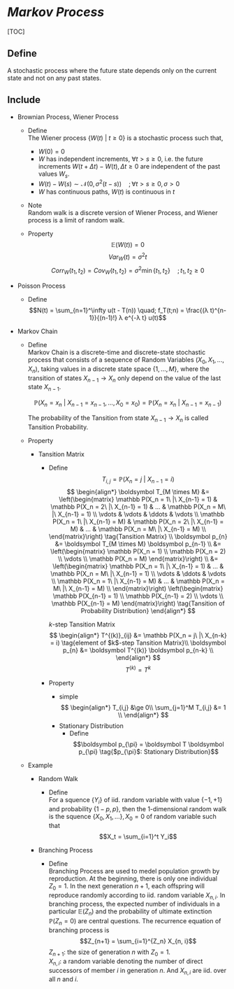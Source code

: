 # $Markov\ Process$

[TOC]

## Define
A stochastic process where the future state depends only on the current state and not on any past states.

## Include

* Brownian Process, Wiener Process 
  - Define  
    The Wiener process $\{W(t) \ |\ t \ge 0\}$ is a stochastic process such that,
    - $W(0) = 0$
    - $W$ has independent increments, $\forall t > s \ge 0$, i.e. the future increments $W(t+\Delta t) - W(t), \Delta t \ge 0$ are independent of the past values $W_s$.
    - $W(t) - W(s) \sim \mathcal N(0, \sigma^2(t-s)) \quad; \forall t > s \ge 0, \sigma > 0$
    - $W$ has continuous paths, $W(t)$ is continuous in $t$ 

  - Note  
    Random walk is a discrete version of Wiener Process, and Wiener process is a limit of random walk.

  - Property
    $$\mathbb E(W(t)) = 0$$
    $$Var_{W}(t) = \sigma^2 t$$
    $$Corr_{W}(t_1, t_2) = Cov_W(t_1, t_2) = \sigma^2 \min \{t_1, t_2\} \quad; t_1, t_2 \ge 0$$

* Poisson Process  
  - Define  
    $$N(t) = \sum_{n=1}^\infty u(t - T(n)) \quad; f_T(t;n) = \frac{(λ t)^{n-1}}{(n-1)!} λ e^{-λ t} u(t)$$

* Markov Chain
  - Define  
    Markov Chain is a discrete-time and discrete-state stochastic process that consists of a sequence of Random Variables $(X_0, X_1, ..., X_n)$, taking values in a discrete state space $\{1, ..., M\}$, where the transition of states $X_{n-1} \to X_{n}$ only depend on the value of the last state $X_{n-1}$.

    $$\mathbb P(X_n = x_n \ |\ X_{n-1} = x_{n-1}, ..., X_{0} = x_{0}) = \mathbb P(X_n = x_n \ |\ X_{n-1} = x_{n-1})  \tag{Tansition Probability}$$  

    The probability of the Tansition from state $X_{n-1} \to X_{n}$ is called Tansition Probability.

  - Property
    * Tansition Matrix
      - Define
        $$T_{i,j} = \mathbb P(X_n = j\ |\ X_{n-1} = i)  \tag{$i \to j$}$$
        $$
        \begin{align*}
          \boldsymbol T_{M \times M} &= \left(\begin{matrix}
            \mathbb P(X_n = 1\ |\ X_{n-1} = 1) & \mathbb P(X_n = 2\ |\ X_{n-1} = 1) & ... & \mathbb P(X_n = M\ |\ X_{n-1} = 1)  \\
            \vdots & \vdots & \ddots & \vdots \\
            \mathbb P(X_n = 1\ |\ X_{n-1} = M) & \mathbb P(X_n = 2\ |\ X_{n-1} = M) & ... & \mathbb P(X_n = M\ |\ X_{n-1} = M)  \\
          \end{matrix}\right) \tag{Tansition Matrix} \\
          \boldsymbol p_{n} &= \boldsymbol T_{M \times M} \boldsymbol p_{n-1}  \\
          &= \left(\begin{matrix} \mathbb P(X_n = 1) \\ \mathbb P(X_n = 2) \\ \vdots \\ \mathbb P(X_n = M) \end{matrix}\right)  \\
          &= \left(\begin{matrix}
          \mathbb P(X_n = 1\ |\ X_{n-1} = 1) & ... & \mathbb P(X_n = M\ |\ X_{n-1} = 1)  \\
          \vdots & \ddots & \vdots \\
          \mathbb P(X_n = 1\ |\ X_{n-1} = M) & ... & \mathbb P(X_n = M\ |\ X_{n-1} = M)  \\
          \end{matrix}\right)
          \left(\begin{matrix} \mathbb P(X_{n-1} = 1) \\ \mathbb P(X_{n-1} = 2) \\ \vdots \\ \mathbb P(X_{n-1} = M) \end{matrix}\right)  \tag{Tansition of Probability Distribution}
        \end{align*}
        $$

        $k$-step Tansition Matrix
        $$
        \begin{align*}
        T^{(k)}_{ij} &= \mathbb P(X_n = j\ |\ X_{n-k} = i)  \tag{element of $k$-step Tansition Matrix}\\
          \boldsymbol p_{n} &= \boldsymbol T^{(k)} \boldsymbol p_{n-k}  \\
        \end{align*}
        $$
        $$T^{(k)} = T^k$$ 

      - Property
        - simple
          $$
          \begin{align*}
            T_{i,j} &\ge 0\\
            \sum_{j=1}^M T_{i,j} &= 1  \\
          \end{align*}
          $$

        * Stationary Distribution
          - Define 
            $$\boldsymbol p_{\pi} = \boldsymbol T \boldsymbol p_{\pi}  \tag{$p_{\pi}$: Stationary Distribution}$$


  - Example

    * Random Walk
      - Define  
        For a squence $\{Y_i\}$ of iid. random variable with value $\{-1, +1\}$ and probability $\{1-p, p\}$, then the 1-dimensional random walk is the squence $\{X_0, X_1, ...\}, X_0 = 0$ of random variable such that
        $$X_t = \sum_{i=1}^t Y_i$$


    * Branching Process 
      - Define  
        Branching Process are used to medel population growth by reproduction. At the beginning, there is only one individual $Z_0 = 1$. In the next generation $n+1$, each offspring will reproduce randomly according to iid. random variable $X_{n,i}$. In branching process, the expected number of individuals in a particular $\mathbb E(Z_n)$ and the probability of ultimate extinction $\mathbb P(Z_n = 0)$ are central questions. The recurrence equation of branching process is 
        $$Z_{n+1} = \sum_{i=1}^{Z_n} X_{n, i}$$
        $Z_{n+1}$: the size of generation $n$ with $Z_0 = 1$.  
        $X_{n, i}$: a random variable denoting the number of direct successors of member $i$ in generation $n$. And $X_{n,i}$ are iid. over all $n$ and $i$.  



​      